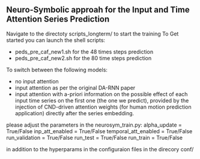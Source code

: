 ## Neuro-Symbolic approah for the Input and Time Attention Series Prediction

Navigate to the directoty scripts_longterm/ to start the training
To Get started you can launch the shell scripts:
- peds_pre_caf_new1.sh for the 48 times steps prediction
- peds_pre_caf_new2.sh for the 80 time steps prediction

To switch between the following models:
- no input attention
- input attention as per the original DA-RNN paper
- input attention with a-priori information on the possible effect of each input time series on the first one (the one we predict), provided by 
the injection of CND-driven attention weights (for human motion prediction application) directly after the series embedding.

please adjust the parameters in the neurosym_train.py:
alpha_update = True/False
inp_att_enabled = True/False
temporal_att_enabled = True/False
run_validation = True/False
run_test = True/False
run_train = True/False

in addition to the hyperparams in the configuraion files in the direcory conf/
